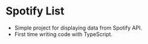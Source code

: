 Spotify List
============

- Simple project for displaying data from Spotify API.
- First time writing code with TypeScript.